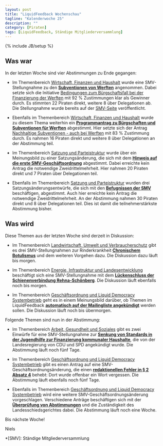 ```yaml
---
layout: post
title: "LiquidFeedback Wochenschau"
tagline: "Kalenderwoche 25"
description: ""
category: [Piraten]
tags: [LiquidFeedback, Ständige Mitgliederversammlung]
---
```

{% include JB/setup %}

## Was war

In der letzten Woche sind vier Abstimmungen zu Ende gegangen:

- Im Themenbereich [Wirtschaft, Finanzen und Haushalt](https://lqpp.de/smvmv/area/show/6.html) wurde eine SMV-Stellungnahme zu den [**Subventionen von Werften**](https://lqpp.de/smvmv/issue/show/26.html) angenommen. Dabei setzte sich die Initiative [Bedingungen zum Bürgschaftsfall bei der Finanzierung der Werften](https://lqpp.de/smvmv/initiative/show/42.html) mit 92 % Zustimmungen klar als Gewinner durch. Es stimmten 22 Piraten direkt, weitere 8 über Delegationen ab. Die Stellungnahme wurde bereits auf der [SMV-Seite](http://smv.piratenpartei-mv.de/2013/06/14/stellungnahme-413-bedingungen-zum-burgschaftsfall-bei-der-finanzierung-der-werften/) veröffentlicht.

- Ebenfalls im Themenbereich [Wirtschaft, Finanzen und Haushalt](https://lqpp.de/smvmv/area/show/6.html) wurde zu diesem Thema weiterhin ein [**Programmantrag zu Bürgschaften und Subventionen für Werften**](https://lqpp.de/smvmv/issue/show/27.html) abgestimmt. Hier setzte sich der Antrag [Nachhaltige Subventionen - auch bei Werften](https://lqpp.de/smvmv/initiative/show/56.html) mit 83 % Zustimmung durch. Es nahmen 16 Piraten direkt und weitere 8 über Delegationen an der Abstimmung teil.

- Im Themenbereich [Satzung und Parteistruktur](https://lqpp.de/smvmv/area/show/8.html) wurde über ein Meinungsbild zu einer Satzungsänderung, die sich mit dem [**Hinweis auf die erste SMV-Geschäftsordnung**](https://lqpp.de/smvmv/issue/show/29.html) abgestimmt. Dabei erreichte kein Antrag die notwendige Zweidrittelmehrheit. Hier nahmen 20 Piraten direkt und 7 Piraten über Delegationen teil.

- Ebenfalls im Themenbereich [Satzung und Parteistruktur](https://lqpp.de/smvmv/area/show/8.html) wurden drei Satzungsänderungsentwürfe, die sich mit den [**Befugnissen der SMV**](https://lqpp.de/smvmv/issue/show/31.html) beschäftigen, abgestimmt. Auch hier erreichte kein Antrag die notwendige Zweidrittelmehrheit. An der Abstimmung nahmen 30 Piraten direkt und 8 über Delegationen teil. Dies ist damit die teilnehmerstärkste Abstimmung bisher.

## Was wird

Diese Themen aus der letzten Woche sind derzeit in Diskussion:

- Im Themenbereich [Landwirtschaft, Umwelt und Verbraucherschutz](https://lqpp.de/smvmv/area/show/5.html) gibt es drei SMV-Stellungnahmen zur Rinderkrankheit [**Chronischem Botulismus**](https://lqpp.de/smvmv/issue/show/38.html) und dem weiteren Vorgehen dazu. Die Diskussion dazu läuft bis morgen.

- Im Themenbereich [Energie, Infrastruktur und Landesentwicklung](https://lqpp.de/smvmv/area/show/4.html) beschäftigt sich eine SMV-Stellungnahme mit dem [**Lückenschluss der Schienenverbindung Rehna-Schönberg**](https://lqpp.de/smvmv/initiative/show/65.html). Die Diskussion läuft ebenfalls noch bis morgen.

- Im Themenbereich [Geschäftsordnung und Liquid Democracy Systembetrieb](https://lqpp.de/smvmv/area/show/10.html) geht es in einem Meinungsbild darüber, ob Themen im LiquidFeedback [**automatisch auf der Mailingliste angekündigt**](https://lqpp.de/smvmv/initiative/show/66.html) werden sollen. Die Diskussion läuft noch bis übermorgen.

Folgende Themen sind nun in der Abstimmung:

- Im Themenbereich [Arbeit, Gesundheit und Soziales](https://lqpp.de/smvmv/area/show/3.html) gibt es zwei Einwürfe für eine SMV-Stellungnahme zur [**Senkung von Standards in der Jugendhilfe zur Finanzierung kommunaler Haushalte**](https://lqpp.de/smvmv/issue/show/33.html), die von der Landesregierung von CDU und SPD angekündigt wurde. Die Abstimmung läuft noch fünf Tage.

- Im Themenbereich [Geschäftsordnung und Liquid Democracy Systembetrieb](https://lqpp.de/smvmv/area/show/10.html) gibt es einen Antrag auf eine SMV-Geschäftsordnungsänderung, die einen [**redaktionellen Fehler in § 2 Absatz 4**](https://lqpp.de/smvmv/initiative/show/55.html) behebt: Dort wurde offenbar ein Wort vergessen. Die Abstimmung läuft ebenfalls noch fünf Tage.

- Ebenfalls im Themenbereich [Geschäftsordnung und Liquid Democracy Systembetrieb](https://lqpp.de/smvmv/area/show/10.html) wird eine weitere SMV-Geschäftsordnungsänderung vorgeschlagen. Verschiedene Anträge beschäftigen sich mit der [**Überprüfung von Abstimmungen**](https://lqpp.de/smvmv/issue/show/35.html) und die Zuständigkeit des Landesschiedsgerichtes dabei. Die Abstimmung läuft noch eine Woche.

Bis nächste Woche!

Niels

*[SMV]: Ständige Mitgliederversammlung
